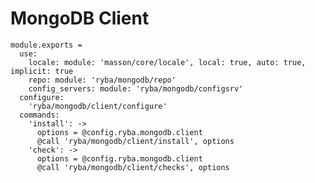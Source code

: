 
# MongoDB Client

    module.exports =
      use:
        locale: module: 'masson/core/locale', local: true, auto: true, implicit: true
        repo: module: 'ryba/mongodb/repo'
        config_servers: module: 'ryba/mongodb/configsrv'
      configure:
        'ryba/mongodb/client/configure'
      commands:
        'install': ->
          options = @config.ryba.mongodb.client
          @call 'ryba/mongodb/client/install', options
        'check': ->
          options = @config.ryba.mongodb.client
          @call 'ryba/mongodb/client/checks', options
